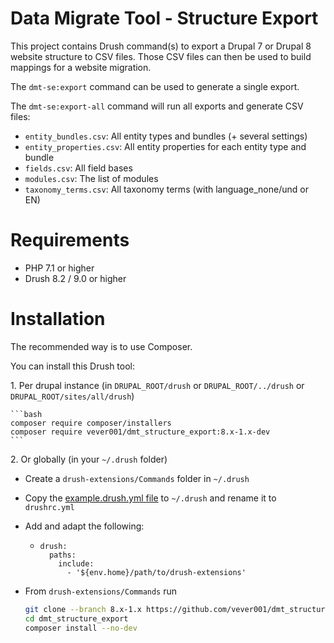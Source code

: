 # Data Migrate Tool - Structure Export

This project contains Drush command(s) to export a Drupal 7 or Drupal 8 website structure to CSV files.
Those CSV files can then be used to build mappings for a website migration.

The `dmt-se:export` command can be used to generate a single export.

The `dmt-se:export-all` command will run all exports and generate CSV files:
- `entity_bundles.csv`: All entity types and bundles (+ several settings)
- `entity_properties.csv`: All entity properties for each entity type and bundle
- `fields.csv`: All field bases
- `modules.csv`: The list of modules
- `taxonomy_terms.csv`: All taxonomy terms (with language_none/und or EN)

# Requirements

* PHP 7.1 or higher
* Drush 8.2 / 9.0 or higher

# Installation

The recommended way is to use Composer.

You can install this Drush tool:

1\. Per drupal instance (in `DRUPAL_ROOT/drush` or `DRUPAL_ROOT/../drush` or `DRUPAL_ROOT/sites/all/drush`)

    ```bash
    composer require composer/installers
    composer require vever001/dmt_structure_export:8.x-1.x-dev
    ```

2\. Or globally (in your `~/.drush` folder)

  * Create a `drush-extensions/Commands` folder in `~/.drush`
  * Copy the [example.drush.yml file](https://github.com/drush-ops/drush/blob/master/examples/example.drush.yml) to `~/.drush` and rename it to `drushrc.yml`
  * Add and adapt the following:
    * ```
      drush:
        paths:
          include:
            - '${env.home}/path/to/drush-extensions'
      ```
  * From `drush-extensions/Commands` run

     ```bash
     git clone --branch 8.x-1.x https://github.com/vever001/dmt_structure_export.git
     cd dmt_structure_export
     composer install --no-dev
     ```
